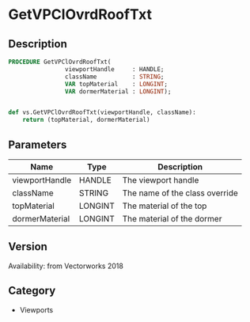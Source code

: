 # GetVPClOvrdRoofTxt

## Description
```pascal
PROCEDURE GetVPClOvrdRoofTxt(
				viewportHandle     : HANDLE;
				className          : STRING;
				VAR topMaterial    : LONGINT;
				VAR dormerMaterial : LONGINT);
```

```python

def vs.GetVPClOvrdRoofTxt(viewportHandle, className):
    return (topMaterial, dormerMaterial)
```

## Parameters
|Name|Type|Description|
|---|---|---|
|viewportHandle|HANDLE|The viewport handle|
|className|STRING|The name of the class override|
|topMaterial|LONGINT|The material of the top|
|dormerMaterial|LONGINT|The material of the dormer|

## Version
Availability: from Vectorworks 2018
## Category
* Viewports

